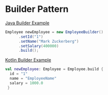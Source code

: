 # Builder Pattern

[Java Builder Example](https://github.com/kieronqtran/AllDesignPatterns/blob/master/src/main/java/practice/builder/BuilderExample.java#L7)

```Java
Employee newEmployee = new EmployeeBuilder()
      .setId("1")
      .setName("Mark Zuckerberg")
      .setSalary(400000)
      .build();
```

[Kotlin Builder Example](https://github.com/kieronqtran/AllDesignPatterns/blob/master/src/main/kotlin/practicekt/creational/builder/basic/Employee.kt#L5)

```Kotlin
val newEmployee: Employee = Employee.build {
  id = "1"
  name = "EmployeeName"
  salary = 1000.0
 }
```

